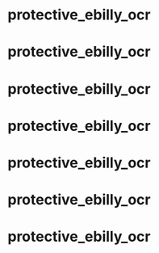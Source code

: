 # protective_ebilly_ocr
# protective_ebilly_ocr
# protective_ebilly_ocr
# protective_ebilly_ocr
# protective_ebilly_ocr
# protective_ebilly_ocr
# protective_ebilly_ocr
